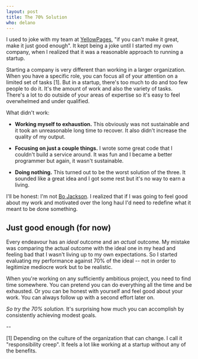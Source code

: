 ```yaml
---
layout: post
title: The 70% Solution
who: delano
---
```


I used to joke with my team at [YellowPages](http://www.yellowpages.ca/), "if you can't make it great, make it just good enough". It kept being a joke until I started my own company, when I realized that it was a reasonable approach to running a startup. 

Starting a company is very different than working in a larger organization. When you have a specific role, you can focus all of your attention on a limited set of tasks \[1\]. But in a startup, there's too much to do and too few people to do it. It's the amount of work and also the variety of tasks. There's a lot to do outside of your areas of expertise so it's easy to feel overwhelmed and under qualified. 

What didn't work:

* **Working myself to exhaustion.** This obviously was not sustainable and it took an unreasonable long time to recover. It also didn't increase the quality of my output. 

* **Focusing on just a couple things.** I wrote some great code that I couldn't build a service around. It was fun and I became a better programmer but again, it wasn't sustainable.

* **Doing nothing.** This turned out to be the worst solution of the three. It sounded like a great idea and I got some rest but it's no way to earn a living. 

I'll be honest: I'm not [Bo Jackson](http://en.wikipedia.org/wiki/Bo_Jackson). I realized that if I was going to feel good about my work and motivated over the long haul I'd need to redefine what it meant to be done something. 

## Just good enough (for now) ##

Every endeavour has an *ideal* outcome and an *actual* outcome. My mistake was comparing the actual outcome with the ideal one in my head and feeling bad that I wasn't living up to my own expectations. So I started evaluating my performance against 70% of the ideal -- not in order to legitimize mediocre work but to be realistic. 

When you're working on any sufficiently ambitious project, you need to find time somewhere. You can pretend you can do everything all the time and be exhausted. Or you can be honest with yourself and feel good about your work. You can always follow up with a second effort later on. 

*So try the 70% solution.* It's surprising how much you can accomplish by consistently achieving modest goals. 

-- 

\[1\] Depending on the culture of the organization that can change. I call it "responsibility creep". It feels a lot like working at a startup without any of the benefits. 


